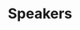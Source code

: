 ---
title: Speakers
sections:
  - type: hero_section
    title: Speakers
    subtitle: >-
      Speakers Of Past Talks
    align: center
    padding_top: large
    padding_bottom: none
    background_color: none
    has_border: false
  - type: grid_section
    grid_items:
      - title: Tim Khoury
        content: Investor of DCG
        title_align: center
        content_align: center
        image: https://cdn.jsdelivr.net/gh/Content2049/Content2049/public/speakers/khoury.jpeg
        image_alt: Tim Khoury Digital Currency Group
        image_position: top
        image_align: center
        image_has_padding: true
        actions:
          - label: Twitter
            url: https://twitter.com/TKhrypto
            style: link
            has_icon: true
            icon: twitter
            icon_position: center
            new_window: true
          - label: Linkedin
            url: https://www.linkedin.com/in/timothy-khoury/
            style: link
            has_icon: true
            icon: linkedin
            icon_position: center
            new_window: true
        actions_align: center
      - title: Harry Halpin
        content: CEO of Nym Technologies
        title_align: center
        content_align: center
        image: https://cdn.jsdelivr.net/gh/Content2049/Content2049/public/speakers/harryhalpin.png
        image_alt: zen
        image_position: top
        image_align: center
        image_has_padding: true
        actions:
          - label: Twitter
            url: https://twitter.com/harryhalpin
            style: link
            has_icon: true
            icon: twitter
            icon_position: center
            new_window: true
          - label: Linkedin
            url: https://www.linkedin.com/in/harryhalpin/
            style: link
            has_icon: true
            icon: linkedin
            icon_position: center
            new_window: true
        actions_align: center
      - title: Mark Phillips
        content: VP of Helium
        title_align: center
        content_align: center
        image: https://cdn.jsdelivr.net/gh/Content2049/Content2049/public/speakers/pharkmillups.png
        image_alt: Mark Phillips Helium
        image_position: top
        image_align: center
        image_has_padding: true
        actions:
          - label: Twitter
            url: https://twitter.com/pharkmillups
            style: link
            has_icon: true
            icon: twitter
            icon_position: center
            new_window: true
          - label: Linkedin
            url: https://www.linkedin.com/in/mark-phillips-255b757/
            style: link
            has_icon: true
            icon: linkedin
            icon_position: center
            new_window: true
        actions_align: center
      - title: Sebastian
        content: COO of Arweave
        title_align: center
        content_align: center
        image: https://cdn.jsdelivr.net/gh/Content2049/Content2049/public/speakers/sebastiancamposgroth.jpeg
        image_alt: Sebastian Campos Groth Arweave
        image_position: top
        image_align: center
        image_has_padding: true
        actions:
          - label: Twitter
            url: https://twitter.com/OpenWebFoundry
            style: link
            has_icon: true
            icon: twitter
            icon_position: center
            new_window: true
          - label: Linkedin
            url: https://www.linkedin.com/in/sebastiancamposgroth/
            style: link
            has_icon: true
            icon: linkedin
            icon_position: center
            new_window: true
        actions_align: center
      - title: Spenser Huang
        content: Managing Director of Coinlist
        title_align: center
        content_align: center
        image: https://cdn.jsdelivr.net/gh/Content2049/Content2049/public/speakers/huangspenser.jpeg
        image_alt: Spenser Huang Coinlist
        image_position: top
        image_align: center
        image_has_padding: true
        actions:
          - label: Twitter
            url: https://twitter.com/huangspenser
            style: link
            has_icon: true
            icon: twitter
            icon_position: center
            new_window: true
          - label: Linkedin
            url: https://www.linkedin.com/in/huangspenser/
            style: link
            has_icon: true
            icon: linkedin
            icon_position: center
            new_window: true
        actions_align: center
      - title: Tomas Molin
        content: Research of Messari
        title_align: center
        content_align: center
        image: https://cdn.jsdelivr.net/gh/Content2049/Content2049/public/speakers/tomasm.jpeg
        image_alt: Tomas Molin Messari
        image_position: top
        image_align: center
        image_has_padding: true
        actions:
          - label: Twitter
            url: https://twitter.com/___TomasM
            style: link
            has_icon: true
            icon: twitter
            icon_position: center
            new_window: true
          - label: Linkedin
            url: https://www.linkedin.com/in/tomas-m-823581109/
            style: link
            has_icon: true
            icon: linkedin
            icon_position: center
            new_window: true
        actions_align: center
      - title: Suji Yan
        content: Founder of Mask Network
        title_align: center
        content_align: center
        image: https://cdn.jsdelivr.net/gh/Content2049/Content2049/public/speakers/sujiyan.jpeg
        image_alt: Suji Yan Mask Network
        image_position: top
        image_align: center
        image_has_padding: true
        actions:
          - label: Twitter
            url: https://twitter.com/suji_yan
            style: link
            has_icon: true
            icon: twitter
            icon_position: center
            new_window: true
        actions_align: center
      - title: Micha Roon
        content: Chief Innovation Officer of Energy Web
        title_align: center
        content_align: center
        image: https://cdn.jsdelivr.net/gh/Content2049/Content2049/public/speakers/drgorb.jpeg
        image_alt: Micha Roon Energy Web
        image_position: top
        image_align: center
        image_has_padding: true
        actions:
          - label: Twitter
            url: https://twitter.com/drgorb
            style: link
            has_icon: true
            icon: twitter
            icon_position: center
            new_window: true
          - label: Linkedin
            url: https://www.linkedin.com/in/micha
            style: link
            has_icon: true
            icon: linkedin
            icon_position: center
            new_window: true
        actions_align: center
      - title: Eric Tang
        content: CTO of Livepeer 
        title_align: center
        content_align: center
        image: https://cdn.jsdelivr.net/gh/Content2049/Content2049/public/speakers/ericxtang.jpeg
        image_alt: Eric Tang Livepeer 
        image_position: top
        image_align: center
        image_has_padding: true
        actions:
          - label: Twitter
            url: https://twitter.com/dabit3
            style: link
            has_icon: true
            icon: twitter
            icon_position: center
            new_window: true
          - label: Linkedin
            url: https://www.linkedin.com/in/ericxtang/
            style: link
            has_icon: true
            icon: linkedin
            icon_position: center
            new_window: true
        actions_align: center
      - title: Yisi Liu
        content: CTO of Mask Network
        title_align: center
        content_align: center
        image: https://cdn.jsdelivr.net/gh/Content2049/Content2049/public/speakers/yisiliu.png
        image_alt: Yisi Liu Mask Network
        image_position: top
        image_align: center
        image_has_padding: true
        actions:
          - label: Twitter
            url: https://twitter.com/TheYisiLiu
            style: link
            has_icon: true
            icon: twitter
            icon_position: center
            new_window: true
        actions_align: center
      - title: Xylophone
        content: CoFounder of Arweave News
        title_align: center
        content_align: center
        image: https://cdn.jsdelivr.net/gh/Content2049/Content2049/public/speakers/xylophonezy.jpeg
        image_alt: Xylophone Arweave News
        image_position: top
        image_align: center
        image_has_padding: true
        actions:
          - label: Twitter
            url: https://twitter.com/xylophonezy
            style: link
            has_icon: true
            icon: twitter
            icon_position: center
            new_window: true
        actions_align: center
      - title: John Letey
        content: CTO of KYVE Network
        title_align: center
        content_align: center
        image: https://cdn.jsdelivr.net/gh/Content2049/Content2049/public/speakers/johnletey.jpeg
        image_alt: John Letey KYVE Network
        image_position: top
        image_align: center
        image_has_padding: true
        actions:
          - label: Twitter
            url: https://twitter.com/johnletey
            style: link
            has_icon: true
            icon: twitter
            icon_position: center
            new_window: true
          - label: Linkedin
            url: https://www.linkedin.com/in/johnletey/
            style: link
            has_icon: true
            icon: linkedin
            icon_position: center
            new_window: true
        actions_align: center
      - title: Nader Dabit
        content: DevRel of Edge & Node
        title_align: center
        content_align: center
        image: https://cdn.jsdelivr.net/gh/Content2049/Content2049/public/speakers/dabit3.jpeg
        image_alt: Nader Dabit Edge & Node
        image_position: top
        image_align: center
        image_has_padding: true
        actions:
          - label: Twitter
            url: https://twitter.com/dabit3
            style: link
            has_icon: true
            icon: twitter
            icon_position: center
            new_window: true
          - label: Linkedin
            url: https://www.linkedin.com/in/naderdabit/
            style: link
            has_icon: true
            icon: linkedin
            icon_position: center
            new_window: true
        actions_align: center
      - title: Sara Feenan
        content: Product Owner of Infura
        title_align: center
        content_align: center
        image: https://cdn.jsdelivr.net/gh/Content2049/Content2049/public/speakers/saronimo.jpeg
        image_alt: Sara Feenan Infura
        image_position: top
        image_align: center
        image_has_padding: true
        actions:
          - label: Twitter
            url: https://twitter.com/saronimo
            style: link
            has_icon: true
            icon: twitter
            icon_position: center
            new_window: true
          - label: Linkedin
            url: https://www.linkedin.com/in/sara-feenan/
            style: link
            has_icon: true
            icon: linkedin
            icon_position: center
            new_window: true
        actions_align: center
      - title: Rob Sarrow
        content: Ventures Associate of Delphi Digital
        title_align: center
        content_align: center
        image: https://cdn.jsdelivr.net/gh/Content2049/Content2049/public/speakers/rsarrow.jpeg
        image_alt: Rob Sarrow Delphi Digital
        image_position: top
        image_align: center
        image_has_padding: true
        actions:
          - label: Twitter
            url: https://twitter.com/rsarrow
            style: link
            has_icon: true
            icon: twitter
            icon_position: center
            new_window: true
          - label: Linkedin
            url: https://www.linkedin.com/in/robertsarrow/
            style: link
            has_icon: true
            icon: linkedin
            icon_position: center
            new_window: true
        actions_align: center
      - title: CaoYin
        content: CEO of Digital Renaissance
        title_align: center
        content_align: center
        image: https://cdn.jsdelivr.net/gh/Content2049/Content2049/public/speakers/caoyin.png
        image_alt: CaoYin Digital Renaissance
        image_position: top
        image_align: center
        image_has_padding: true
        actions:
          - label: Twitter
            url: https://twitter.com/CaoArmand
            style: link
            has_icon: true
            icon: twitter
            icon_position: center
            new_window: true
          - label: Linkedin
            url: https://www.linkedin.com/in/caoyin/
            style: link
            has_icon: true
            icon: linkedin
            icon_position: center
            new_window: true
        actions_align: center
      - title: Bob Chien
        content: BD Head of ProjectGalaxy
        title_align: center
        content_align: center
        image: https://cdn.jsdelivr.net/gh/Content2049/Content2049/public/speakers/bobchien.jpeg
        image_alt: Bob Chien ProjectGalaxy
        image_position: top
        image_align: center
        image_has_padding: true
        actions:
          - label: Twitter
            url: https://twitter.com/0xbobchien
            style: link
            has_icon: true
            icon: twitter
            icon_position: center
            new_window: true
          - label: Linkedin
            url: https://www.linkedin.com/in/jtchien/overlay/contact-info/
            style: link
            has_icon: true
            icon: linkedin
            icon_position: center
            new_window: true
        actions_align: center
      - title: Shiyu
        content: COO of CyberConnect 
        title_align: center
        content_align: center
        image: https://cdn.jsdelivr.net/gh/Content2049/Content2049/public/speakers/shiyu.png
        image_alt: Bob Chien ProjectGalaxy
        image_position: top
        image_align: center
        image_has_padding: true
        actions:
          - label: Twitter
            url: https://twitter.com/shiyuSQ
            style: link
            has_icon: true
            icon: twitter
            icon_position: center
            new_window: true
          - label: Linkedin
            url: https://www.linkedin.com/in/sqsqsqsq/
            style: link
            has_icon: true
            icon: linkedin
            icon_position: center
            new_window: true
        actions_align: center
      - title: Mori
        content: Partner of Treasureland
        title_align: center
        content_align: center
        image: https://cdn.jsdelivr.net/gh/Content2049/Content2049/public/speakers/mori.jpeg
        image_alt: Mori Treasureland
        image_position: top
        image_align: center
        image_has_padding: true
        actions:
          - label: Twitter
            url: https://twitter.com/Momoxu7
            style: link
            has_icon: true
            icon: twitter
            icon_position: center
            new_window: true
        actions_align: center
      - title: Kevin Primicerio
        content: CEO of Pianity
        title_align: center
        content_align: center
        image: https://cdn.jsdelivr.net/gh/Content2049/Content2049/public/speakers/kevinprimicerio.jpeg
        image_alt: Kevin Primicerio Pianity
        image_position: top
        image_align: center
        image_has_padding: true
        actions:
          - label: Twitter
            url: https://twitter.com/kprimice
            style: link
            has_icon: true
            icon: twitter
            icon_position: center
            new_window: true
          - label: Linkedin
            url: https://www.linkedin.com/in/kevin-primicerio/
            style: link
            has_icon: true
            icon: linkedin
            icon_position: center
            new_window: true
        actions_align: center
      - title: Jenny Zheng
        content: BD Lead of Bybit NFT
        title_align: center
        content_align: center
        image: https://cdn.jsdelivr.net/gh/Content2049/Content2049/public/speakers/jennyzheng719.jpeg
        image_alt: Jenny Zheng Bybit NFT
        image_position: top
        image_align: center
        image_has_padding: true
        actions:
          - label: Twitter
            url: https://twitter.com/jennyzheng719
            style: link
            has_icon: true
            icon: twitter
            icon_position: center
            new_window: true
        actions_align: center
      - title: Yalu Lin
        content: Cofounder of Melos Studio
        title_align: center
        content_align: center
        image: https://cdn.jsdelivr.net/gh/Content2049/Content2049/public/speakers/yalulin.jpeg
        image_alt: Yalu Lin Melos Studio 
        image_position: top
        image_align: center
        image_has_padding: true
        actions:
          - label: Twitter
            url: https://twitter.com/yalulin
            style: link
            has_icon: true
            icon: twitter
            icon_position: center
            new_window: true
          - label: Linkedin
            url: https://www.linkedin.com/in/yalulin/
            style: link
            has_icon: true
            icon: linkedin
            icon_position: center
            new_window: true
        actions_align: center
      - title: Al Morris
        content: Founder of Koii Network
        title_align: center
        content_align: center
        image: https://cdn.jsdelivr.net/gh/Content2049/Content2049/public/speakers/alexanderdmorris.png
        image_alt: al Koii Network
        image_position: top
        image_align: center
        image_has_padding: true
        actions:
          - label: Twitter
            url: https://twitter.com/al_koii
            style: link
            has_icon: true
            icon: twitter
            icon_position: center
            new_window: true
          - label: Linkedin
            url: https://www.linkedin.com/in/alexanderdmorris/
            style: link
            has_icon: true
            icon: linkedin
            icon_position: center
            new_window: true
        actions_align: center
      - title: Prashant Maurya
        content: CEO of Spheron Protocol
        title_align: center
        content_align: center
        image: https://cdn.jsdelivr.net/gh/Content2049/Content2049/public/speakers/techprashantmaurya.jpeg
        image_alt: Prashant Maurya Spheron Protocol
        image_position: top
        image_align: center
        image_has_padding: true
        actions:
          - label: Twitter
            url: https://twitter.com/prashant_xyz
            style: link
            has_icon: true
            icon: twitter
            icon_position: center
            new_window: true
          - label: Linkedin
            url: https://www.linkedin.com/in/techprashantmaurya/
            style: link
            has_icon: true
            icon: linkedin
            icon_position: center
            new_window: true
        actions_align: center
      - title: Nathan VDH
        content: Head of Growth of Snapshot  
        title_align: center
        content_align: center
        image: https://cdn.jsdelivr.net/gh/Content2049/Content2049/public/speakers/nathanvdh.jpeg
        image_alt: Nathan VDH Snapshot  
        image_position: top
        image_align: center
        image_has_padding: true
        actions:
          - label: Twitter
            url: https://twitter.com/_NathanVDH
            style: link
            has_icon: true
            icon: twitter
            icon_position: center
            new_window: true
        actions_align: center
      - title: Minh Doan
        content: CEO of MassBit  
        title_align: center
        content_align: center
        image: https://cdn.jsdelivr.net/gh/Content2049/Content2049/public/speakers/daywednes.jpeg
        image_alt: Minh Doan MassBit
        image_position: top
        image_align: center
        image_has_padding: true
        actions:
          - label: Twitter
            url: https://twitter.com/minhdoan82
            style: link
            has_icon: true
            icon: twitter
            icon_position: center
            new_window: true
          - label: Linkedin
            url: https://www.linkedin.com/in/daywednes/
            style: link
            has_icon: true
            icon: linkedin
            icon_position: center
            new_window: true
        actions_align: center
      - title: Alan Scott
        content: Project Advisor of RAILGUN
        title_align: center
        content_align: center
        image: https://cdn.jsdelivr.net/gh/Content2049/Content2049/public/speakers/alanscott.jpeg
        image_alt: Alan Scott RAILGUN
        image_position: top
        image_align: center
        image_has_padding: true
        actions:
          - label: Twitter
            url: https://twitter.com/tsu_kareta
            style: link
            has_icon: true
            icon: twitter
            icon_position: center
            new_window: true
          - label: Linkedin
            url: https://www.linkedin.com/in/alan-scott-80883168/
            style: link
            has_icon: true
            icon: linkedin
            icon_position: center
            new_window: true
        actions_align: center
      - title: Harrison Seletsky
        content: Comms Head of NFTrade
        title_align: center
        content_align: center
        image: https://cdn.jsdelivr.net/gh/Content2049/Content2049/public/speakers/harrisonseletsky.jpeg
        image_alt: Harrison Seletsky NFTrade
        image_position: top
        image_align: center
        image_has_padding: true
        actions:
          - label: Twitter
            url: https://twitter.com/NFTradeOfficial
            style: link
            has_icon: true
            icon: twitter
            icon_position: center
            new_window: true
          - label: Linkedin
            url: https://www.linkedin.com/in/harrison-seletsky/
            style: link
            has_icon: true
            icon: linkedin
            icon_position: center
            new_window: true
        actions_align: center
      - title: REG
        content: Lead for Comms and PR of KlimaDAO
        title_align: center
        content_align: center
        image: https://cdn.jsdelivr.net/gh/Content2049/Content2049/public/speakers/reg.jpg
        image_alt: REG KlimaDAO
        image_position: top
        image_align: center
        image_has_padding: true
        actions:
          - label: Twitter
            url: https://twitter.com/OccultDegen
            style: link
            has_icon: true
            icon: twitter
            icon_position: center
            new_window: true
        actions_align: center
      - title: Mara
        content: Marketing of Solanart
        title_align: center
        content_align: center
        image: https://cdn.jsdelivr.net/gh/Content2049/Content2049/public/speakers/mara.jpeg
        image_alt: Mara Solanart
        image_position: top
        image_align: center
        image_has_padding: true
        actions:
          - label: Twitter
            url: https://twitter.com/timerugged
            style: link
            has_icon: true
            icon: twitter
            icon_position: center
            new_window: true
        actions_align: center
      - title: Jayson Tan
        content: CMO of Torum Technology
        title_align: center
        content_align: center
        image: https://cdn.jsdelivr.net/gh/Content2049/Content2049/public/speakers/jayson_torum.jpeg
        image_alt: Jayson Tan Torum
        image_position: top
        image_align: center
        image_has_padding: true
        actions:
          - label: Twitter
            url: https://twitter.com/jayson_torum
            style: link
            has_icon: true
            icon: twitter
            icon_position: center
            new_window: true
          - label: Linkedin
            url: https://www.linkedin.com/in/jayson711/
            style: link
            has_icon: true
            icon: linkedin
            icon_position: center
            new_window: true
        actions_align: center
      - title: Dyno
        content: Core contributor of OpenDAO
        title_align: center
        content_align: center
        image: https://cdn.jsdelivr.net/gh/Content2049/Content2049/public/speakers/dyno.png
        image_alt: Dyno OpenDAO
        image_position: top
        image_align: center
        image_has_padding: true
        actions:
          - label: Twitter
            url: https://twitter.com/CryptoDynoZ
            style: link
            has_icon: true
            icon: twitter
            icon_position: center
            new_window: true
        actions_align: center
      - title: Alisha
        content: Community Lead of ENS
        title_align: center
        content_align: center
        image: https://cdn.jsdelivr.net/gh/Content2049/Content2049/public/speakers/alisha.jpeg
        image_alt: Alisha ENS
        image_position: top
        image_align: center
        image_has_padding: true
        actions:
          - label: Twitter
            url: https://twitter.com/futurealisha
            style: link
            has_icon: true
            icon: twitter
            icon_position: center
            new_window: true
          - label: Linkedin
            url: https://www.linkedin.com/in/alisha-eth-3bb858218/
            style: link
            has_icon: true
            icon: linkedin
            icon_position: center
            new_window: true
        actions_align: center
      - title: Michael Zhou
        content: Core Developer of Celer Network
        title_align: center
        content_align: center
        image: https://cdn.jsdelivr.net/gh/Content2049/Content2049/public/speakers/michaelzhou.jpeg
        image_alt: Dyno OpenDAO
        image_position: top
        image_align: center
        image_has_padding: true
        actions:
          - label: Twitter
            url: https://twitter.com/Dominator0081
            style: link
            has_icon: true
            icon: twitter
            icon_position: center
            new_window: true
          - label: Linkedin
            url: https://www.linkedin.com/in/michael-zhou-008/
            style: link
            has_icon: true
            icon: linkedin
            icon_position: center
            new_window: true
        actions_align: center
      - title: RyanCoordinator
        content: Operations Lead of DeveloperDAO
        title_align: center
        content_align: center
        image: https://cdn.jsdelivr.net/gh/Content2049/Content2049/public/speakers/ryancoordinator.jpeg
        image_alt: RyanCoordinator DeveloperDAO
        image_position: top
        image_align: center
        image_has_padding: true
        actions:
          - label: Twitter
            url: https://twitter.com/RyanCoordinator
            style: link
            has_icon: true
            icon: twitter
            icon_position: center
            new_window: true
        actions_align: center
      - title: Taylor Zhang
        content: Ecosystem Lead of Mask Network
        title_align: center
        content_align: center
        image: https://cdn.jsdelivr.net/gh/Content2049/Content2049/public/speakers/tianranzhang.jpg
        image_alt: Taylor Zhang Mask Network
        image_position: top
        image_align: center
        image_has_padding: true
        actions:
          - label: Twitter
            url: https://twitter.com/TianranZhang
            style: link
            has_icon: true
            icon: twitter
            icon_position: center
            new_window: true
          - label: Linkedin
            url: https://www.linkedin.com/in/taylor-zhang-%E5%BC%A0%E5%A4%A9%E7%84%B6-25730664/
            style: link
            has_icon: true
            icon: linkedin
            icon_position: center
            new_window: true
        actions_align: center
      - title: Chris Zhu
        content: CEO of Mirror World
        title_align: center
        content_align: center
        image: https://cdn.jsdelivr.net/gh/Content2049/Content2049/public/speakers/chrizhuu.jpeg
        image_alt: Chris Zhu Mirror World
        image_position: top
        image_align: center
        image_has_padding: true
        actions:
          - label: Twitter
            url: https://twitter.com/TianranZhang
            style: link
            has_icon: true
            icon: twitter
            icon_position: center
            new_window: true
          - label: Linkedin
            url: https://www.linkedin.com/in/taylor-zhang-%E5%BC%A0%E5%A4%A9%E7%84%B6-25730664/
            style: link
            has_icon: true
            icon: linkedin
            icon_position: center
            new_window: true
        actions_align: center
      - title: Mat Yarger
        content: Head of Smart Mobility of IOTA
        title_align: center
        content_align: center
        image: https://cdn.jsdelivr.net/gh/Content2049/Content2049/public/speakers/mathewyarger.jpeg
        image_alt: Mat Yarger IOTA Foundation
        image_position: top
        image_align: center
        image_has_padding: true
        actions:
          - label: Twitter
            url: https://twitter.com/Mat_Yarger
            style: link
            has_icon: true
            icon: twitter
            icon_position: center
            new_window: true
          - label: Linkedin
            url: https://www.linkedin.com/in/mathewyarger/
            style: link
            has_icon: true
            icon: linkedin
            icon_position: center
            new_window: true
        actions_align: center
      - title: Joseph Pallant
        content: Founder of BlockForClimate
        title_align: center
        content_align: center
        image: https://cdn.jsdelivr.net/gh/Content2049/Content2049/public/speakers/josephpallant.jpeg
        image_alt: Joseph Pallant BlockForClimate
        image_position: top
        image_align: center
        image_has_padding: true
        actions:
          - label: Twitter
            url: https://twitter.com/josephpallant
            style: link
            has_icon: true
            icon: twitter
            icon_position: center
            new_window: true
          - label: Linkedin
            url: https://www.linkedin.com/in/josephpallant/
            style: link
            has_icon: true
            icon: linkedin
            icon_position: center
            new_window: true
        actions_align: center
      - title: Chris Wang
        content: CEO of ThunderCore
        title_align: center
        content_align: center
        image: https://cdn.jsdelivr.net/gh/Content2049/Content2049/public/speakers/chriswang.jpeg
        image_alt: Chris Wang ThunderCore
        image_position: top
        image_align: center
        image_has_padding: true
        actions:
          - label: Twitter
            url: https://twitter.com/ThunderProtocol
            style: link
            has_icon: true
            icon: twitter
            icon_position: center
            new_window: true
          - label: Linkedin
            url: https://www.linkedin.com/in/chris0804/
            style: link
            has_icon: true
            icon: linkedin
            icon_position: center
            new_window: true
        actions_align: center
      - title: Ethan Wu
        content: Developer Community Lead of Numbers Protocol
        title_align: center
        content_align: center
        image: https://cdn.jsdelivr.net/gh/Content2049/Content2049/public/speakers/ewu.jpeg
        image_alt: Ethan Wu Numbers Protocol
        image_position: top
        image_align: center
        image_has_padding: true
        actions:
          - label: Twitter
            url: https://twitter.com/numbersprotocol
            style: link
            has_icon: true
            icon: twitter
            icon_position: center
            new_window: true
          - label: Linkedin
            url: https://www.linkedin.com/in/ewu41/
            style: link
            has_icon: true
            icon: linkedin
            icon_position: center
            new_window: true
        actions_align: center
      - title: stz
        content: Superhuman of RSS3
        title_align: center
        content_align: center
        image: https://cdn.jsdelivr.net/gh/Content2049/Content2049/public/speakers/stz.jpeg
        image_alt: stz RSS3
        image_position: top
        image_align: center
        image_has_padding: true
        actions:
          - label: Twitter
            url: https://twitter.com/SangtengZ
            style: link
            has_icon: true
            icon: twitter
            icon_position: center
            new_window: true
        actions_align: center
      - title: Serge Ajamian
        content: CBO of BeemUp
        title_align: center
        content_align: center
        image: https://cdn.jsdelivr.net/gh/Content2049/Content2049/public/speakers/sergeajamian.jpg
        image_alt: Serge Ajamian BeemUp
        image_position: top
        image_align: center
        image_has_padding: true
        actions:
          - label: Twitter
            url: https://twitter.com/BeemupPlatform
            style: link
            has_icon: true
            icon: twitter
            icon_position: center
            new_window: true
          - label: Linkedin
            url: https://www.linkedin.com/in/sergeajamian/
            style: link
            has_icon: true
            icon: linkedin
            icon_position: center
            new_window: true
        actions_align: center
      - title: Taranveer Sabharwal
        content: Student of Cambridge University
        title_align: center
        content_align: center
        image: https://cdn.jsdelivr.net/gh/Content2049/Content2049/public/speakers/taranveerss.jpeg
        image_alt: Taranveer Sabharwal Cambridge Blockchain Society
        image_position: top
        image_align: center
        image_has_padding: true
        actions:
          - label: Twitter
            url: https://twitter.com/_TaranveerSingh
            style: link
            has_icon: true
            icon: twitter
            icon_position: center
            new_window: true
          - label: Linkedin
            url: https://www.linkedin.com/in/taranveerss/
            style: link
            has_icon: true
            icon: linkedin
            icon_position: center
            new_window: true
        actions_align: center
    grid_cols: four
    grid_gap_horiz: medium
    grid_gap_vert: medium
    enable_cards: true
    align: center
    padding_top: small
    padding_bottom: large
    has_border: false
    background_color: none
  # - type: hero_section
  #   title: Curator
  #   subtitle: >-
  #     Pick your favorite podcast platform
  #   align: center
  #   padding_top: large
  #   padding_bottom: none
  #   background_color: none
  #   has_border: false    
  # - type: grid_section
  #   grid_items:
  #     - title: Howard Zen
  #       content: Cheer Lead of Meson Network
  #       title_align: center
  #       content_align: center
  #       image: speakers/howardzen.jpeg
  #       image_alt: Howard Zen Meson Network
  #       image_position: top
  #       image_align: center
  #      image_has_padding: true
  #       actions:
  #         - label: Twitter
  #           url: https://twitter.com/HowardZjh
  #           style: link
  #           has_icon: true
  #           icon: twitter
  #           icon_position: center
  #           new_window: true
  #         - label: Linkedin
  #           url: https://www.linkedin.com/in/howard-zen-4b764bb/
  #           style: link
  #           has_icon: true
  #           icon: linkedin
  #           icon_position: center
  #           new_window: true
  #       actions_align: center
  #     - title: Sherlock Shi
  #       content: CoFounder of Meson Network
  #       title_align: center
  #       content_align: center
  #       image: speakers/sherlockshi.jpeg
  #       image_alt: Sherlock Shi Meson Network
  #       image_position: top
  #       image_align: center
  #       image_has_padding: true
  #       actions:
  #         - label: Twitter
  #           url: https://twitter.com/SherlockShi_AHA
  #           style: link
  #           has_icon: true
  #           icon: twitter
  #           icon_position: center
  #           new_window: true
  #         - label: Linkedin
  #           url: https://www.linkedin.com/in/sherlock-shi-21b477a3/
  #           style: link
  #           has_icon: true
  #           icon: linkedin
  #           icon_position: center
  #           new_window: true
  #       actions_align: center
  #   grid_cols: four
  #   grid_gap_horiz: medium
  #   grid_gap_vert: medium
  #   enable_cards: true
  #   align: center
  #   padding_top: small
  #   padding_bottom: large
  #   has_border: false
  #  background_color: none
seo:
  title: Speakers | Content2049
  description: Speakers Of Past Talks
  extra:
    - name: og:type
      value: website
      keyName: property
    - name: og:title
      value: Subscribe
      keyName: property
    - name: og:description
      value: Speakers Of Past Talks
      keyName: property
    - name: og:image
      value: https://cdn.jsdelivr.net/gh/Content2049/Content2049/public/images/about.jpg
      keyName: property
      relativeUrl: true
    - name: twitter:card
      value: summary_large_image
    - name: twitter:title
      value: Subscribe
    - name: twitter:description
      value: Speakers Of Past Talks
    - name: twitter:image
      value: https://cdn.jsdelivr.net/gh/Content2049/Content2049/public/images/about.jpg
      relativeUrl: true
layout: advanced
---